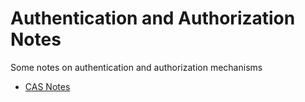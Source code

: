 # Authentication and Authorization Notes

Some notes on authentication and authorization mechanisms

+ [CAS Notes](./cas-notes.md)
